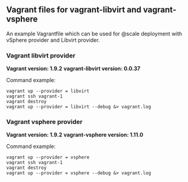 ## Vagrant files for vagrant-libvirt and vagrant-vsphere

An example Vagrantfile which can be used for @scale deployment with 
vSphere provider and Libvirt provider.

### Vagrant libvirt provider 
**Vagrant version: 1.9.2**
**vagrant-libvirt version: 0.0.37**

Command example:

    vagrant up --provider = libvirt
    vagrant ssh vagrant-1
    vagrant destroy
    vagrant up --provider = libvirt --debug &> vagrant.log
 	
### Vagrant vsphere provider

**Vagrant version: 1.9.2**
**vagrant-vsphere version: 1.11.0**

Command example:

    vagrant up --provider = vsphere 
    vagrant ssh vagrant-1
    vagrant destroy
    vagrant up --provider = vsphere --debug &> vagrant.log
	
